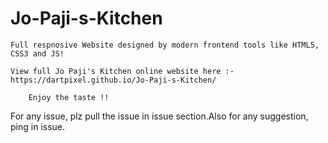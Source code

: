 # Jo-Paji-s-Kitchen

    Full respnosive Website designed by modern frontend tools like HTML5, CSS3 and JS!
    
    View full Jo Paji's Kitchen online website here :- https://dartpixel.github.io/Jo-Paji-s-Kitchen/
    
        Enjoy the taste !!
For any issue, plz pull the issue in issue section.Also for any
suggestion, ping in issue. 
